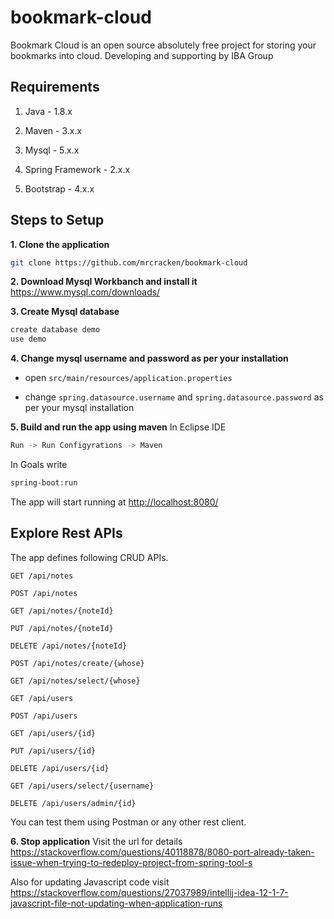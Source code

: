# bookmark-cloud
Bookmark Cloud is an open source absolutely free project for storing your bookmarks into cloud. Developing and supporting by IBA Group

## Requirements

1. Java - 1.8.x

2. Maven - 3.x.x

3. Mysql - 5.x.x

4. Spring Framework - 2.x.x

5. Bootstrap - 4.x.x

## Steps to Setup

**1. Clone the application**

```bash
git clone https://github.com/mrcracken/bookmark-cloud
```
**2. Download Mysql Workbanch and install it**
https://www.mysql.com/downloads/

**3. Create Mysql database**
```bash
create database demo
use demo
```

**4. Change mysql username and password as per your installation**

+ open `src/main/resources/application.properties`

+ change `spring.datasource.username` and `spring.datasource.password` as per your mysql installation

**5. Build and run the app using maven**
In Eclipse IDE
```bash
Run -> Run Configyrations -> Maven
```
In Goals write
```bash
spring-boot:run
```

The app will start running at <http://localhost:8080/>

## Explore Rest APIs

The app defines following CRUD APIs.

    GET /api/notes

    POST /api/notes

    GET /api/notes/{noteId}

    PUT /api/notes/{noteId}

    DELETE /api/notes/{noteId}

    POST /api/notes/create/{whose}

    GET /api/notes/select/{whose}

    GET /api/users

    POST /api/users

    GET /api/users/{id}

    PUT /api/users/{id}

    DELETE /api/users/{id}

    GET /api/users/select/{username}

    DELETE /api/users/admin/{id}

You can test them using Postman or any other rest client.

**6. Stop application**
Visit the url for details <br>
https://stackoverflow.com/questions/40118878/8080-port-already-taken-issue-when-trying-to-redeploy-project-from-spring-tool-s

Also for updating Javascript code visit <br>
https://stackoverflow.com/questions/27037989/intellij-idea-12-1-7-javascript-file-not-updating-when-application-runs
